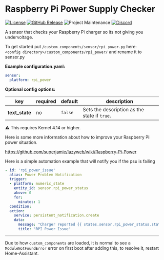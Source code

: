 # Raspberry Pi Power Supply Checker
[![License][license-shield]](LICENSE.md)
[![GitHub Release][releases-shield]][releases]
![Project Maintenance][maintenance-shield1]
[![Discord][discord-shield]][discord]

A sensor that checks your Raspberry Pi charger so its not giving you undervoltage.

To get started put `/custom_components/sensor/rpi_power.py` here:  
`<config directory>/custom_components/rpi_power/`  and rename it to sensor.py

**Example configuration.yaml:**

```yaml
sensor:
  platform: rpi_power
```

**Optional config options:**  

| key | required | default | description
| --- | --- | --- | ---
| **text_state** | no | `false` | Sets the description as the state if `true`.

⚠️ This requires Kernel 4.14 or higher.

Here is some more information about how to improve your Raspberry Pi power situation.

https://github.com/superjamie/lazyweb/wiki/Raspberry-Pi-Power

Here is a simple automation example that will notify you if the psu is failing 

```yaml
- id: 'rpi_power_issue'
  alias: Power Problem Notification
  trigger:
  - platform: numeric_state
    entity_id: sensor.rpi_power_status
    above: 0
    for:
      minutes: 1
  condition:
  action:
    service: persistent_notification.create
    data:
      message: "Charger reported {{ states.sensor.rpi_power_status.state }}"
      title: "RPI Power Issue"
```
***
Due to how `custom_components` are loaded, it is normal to see a `ModuleNotFoundError` error on first boot after adding this, to resolve it, restart Home-Assistant.

[discord]: https://discord.gg/Qa5fW2R
[discord-shield]: https://img.shields.io/discord/330944238910963714.svg?style=for-the-badge
[license-shield]: https://img.shields.io/github/license/custom-components/sensor.rpi_power.svg?style=for-the-badge
[maintenance-shield1]: https://img.shields.io/badge/maintainer-Peter%20Skopa%20%40swetoast-blue.svg?style=for-the-badge
[releases-shield]: https://img.shields.io/github/release/custom-components/sensor.rpi_power.svg?style=for-the-badge
[releases]: https://github.com/custom-components/sensor.rpi_power/releases
